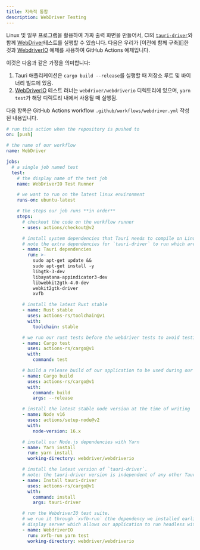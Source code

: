 ```yaml
---
title: 지속적 통합
description: WebDriver Testing
---
```


Linux 및 일부 프로그램을 활용하여 가짜 출력 화면을 만들어서, CI의 [`tauri-driver`][]와 함께 [WebDriver][]테스트를 실행할 수 있습니다. 다음은 우리가 [이전에 함께 구축][]한 것과 [WebdriverIO][] 예제를 사용하여 GitHub Actions 예제입니다.

이것은 다음과 같은 가정을 의미합니다:

1. Tauri 애플리케이션은 `cargo build --release`를 실행할 때 저장소 루트 및 바이너리 빌드에 있음.
2. [WebDriverIO][] 테스트 러너는 `webdriver/webdriverio` 디렉토리에 있으며, `yarn test`가 해당 디렉토리 내에서 사용될 때 실행됨.

다음 항목은 GitHub Actions workflow `.github/workflows/webdriver.yml` 작성된 내용입니다.

```yaml
# run this action when the repository is pushed to
on: [push]

# the name of our workflow
name: WebDriver

jobs:
  # a single job named test
  test:
    # the display name of the test job
    name: WebDriverIO Test Runner

    # we want to run on the latest linux environment
    runs-on: ubuntu-latest

    # the steps our job runs **in order**
    steps:
      # checkout the code on the workflow runner
      - uses: actions/checkout@v2

      # install system dependencies that Tauri needs to compile on Linux.
      # note the extra dependencies for `tauri-driver` to run which are: `webkit2gtk-driver` and `xvfb`
      - name: Tauri dependencies
        run: >-
          sudo apt-get update &&
          sudo apt-get install -y
          libgtk-3-dev
          libayatana-appindicator3-dev
          libwebkit2gtk-4.0-dev
          webkit2gtk-driver
          xvfb

      # install the latest Rust stable
      - name: Rust stable
        uses: actions-rs/toolchain@v1
        with:
          toolchain: stable

      # we run our rust tests before the webdriver tests to avoid testing a broken application
      - name: Cargo test
        uses: actions-rs/cargo@v1
        with:
          command: test

      # build a release build of our application to be used during our WebdriverIO tests
      - name: Cargo build
        uses: actions-rs/cargo@v1
        with:
          command: build
          args: --release

      # install the latest stable node version at the time of writing
      - name: Node v16
        uses: actions/setup-node@v2
        with:
          node-version: 16.x

      # install our Node.js dependencies with Yarn
      - name: Yarn install
        run: yarn install
        working-directory: webdriver/webdriverio

      # install the latest version of `tauri-driver`.
      # note: the tauri-driver version is independent of any other Tauri versions
      - name: Install tauri-driver
        uses: actions-rs/cargo@v1
        with:
          command: install
          args: tauri-driver

      # run the WebdriverIO test suite.
      # we run it through `xvfb-run` (the dependency we installed earlier) to have a fake
      # display server which allows our application to run headless without any changes to the code
      - name: WebdriverIO
        run: xvfb-run yarn test
        working-directory: webdriver/webdriverio
```

[previously built together]: /ko/test/webdriver/example/webdriverio
[webdriver]: https://www.w3.org/TR/webdriver/
[`tauri-driver`]: https://crates.io/crates/tauri-driver
[webdriverio]: https://webdriver.io/
